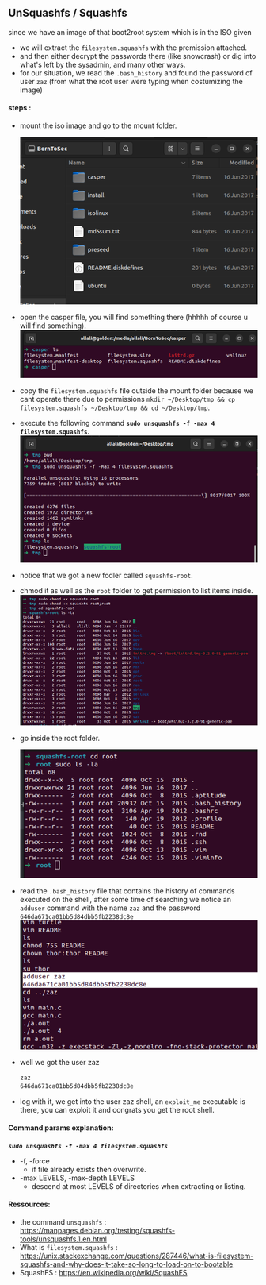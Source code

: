 ## UnSquashfs / Squashfs
since we have an image of that boot2root system which is in the ISO given 
- we will extract the `filesystem.squashfs` with the premission attached.
- and then either decrypt the passwords there (like snowcrash) or dig into what's left by the sysadmin, and many other ways.
- for our situation, we read the `.bash_history` and found the password of 
user `zaz` (from what the root user were typing when costumizing the image)

#### steps : 
- mount the iso image and go to the mount folder.

    ![iso mount](./img/isomounted.png)
- open the casper file, you will find something there (hhhhh of course u will find something).
    ![casper folder](./img/casper_folder.png)
- copy the `filesystem.squashfs` file outside the mount folder because we cant operate there due to permissions `mkdir ~/Desktop/tmp && cp filesystem.squashfs ~/Desktop/tmp && cd ~/Desktop/tmp`.
- execute the following command **`sudo unsquashfs -f -max 4 filesystem.squashfs`**.
    ![unsquachs](./img/unsquach.png)
- notice that we got a new fodler called `squashfs-root`.
- chmod it as well as the `root` folder to get permission to list items inside.
    ![beforerootfolder](./img/beforerootfolder.png)
- go inside the root folder.

    ![rootfolder](./img/rootfolder.png)
- read the `.bash_history` file that contains the history of commands executed on the shell, after some time of searching we notice an `adduser` command with the name `zaz` and the password `646da671ca01bb5d84dbb5fb2238dc8e`
    ![bashHistory](./img/bashHistory.png)

- well we got the user zaz
    ```txt
    zaz
    646da671ca01bb5d84dbb5fb2238dc8e
    ```
- log with it, we get into the user zaz shell, an `exploit_me` executable is there, you can exploit it and congrats you get the root shell.


#### Command params explanation:
***`sudo unsquashfs -f -max 4 filesystem.squashfs`***
- -f, -force
    - if file already exists then overwrite.
- -max LEVELS, -max-depth LEVELS
    - descend at most LEVELS of directories when extracting or listing.
#### Ressources:
- the command `unsquashfs` : https://manpages.debian.org/testing/squashfs-tools/unsquashfs.1.en.html
- What is `filesystem.squashfs` : https://unix.stackexchange.com/questions/287446/what-is-filesystem-squashfs-and-why-does-it-take-so-long-to-load-on-to-bootable
- SquashFS : https://en.wikipedia.org/wiki/SquashFS
